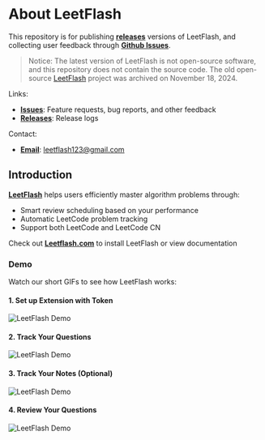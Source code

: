 # About LeetFlash

This repository is for publishing [__releases__](https://github.com/q815101630/about-leetflash/releases) versions of LeetFlash, and collecting user feedback through [__Github Issues__](https://github.com/q815101630/about-leetflash/issues).

> Notice: The latest version of LeetFlash is not open-source software, and this repository does not contain the source code. The old open-source [LeetFlash](https://github.com/q815101630/LeetFlash) project was archived on November 18, 2024.

Links:

- [**Issues**](https://github.com/q815101630/about-leetflash/issues): Feature requests, bug reports, and other feedback
- [**Releases**](https://github.com/q815101630/about-leetflash/releases): Release logs

Contact:

- [**Email**](mailto:leetflash123@gmail.com): leetflash123@gmail.com

## Introduction

[**LeetFlash**](https://www.leetflash.com/) helps users efficiently master algorithm problems through:

- Smart review scheduling based on your performance
- Automatic LeetCode problem tracking
- Support both LeetCode and LeetCode CN

Check out [**Leetflash.com**](https://www.leetflash.com/) to install LeetFlash or view documentation

### Demo

Watch our short GIFs to see how LeetFlash works:

#### 1. Set up Extension with Token

![LeetFlash Demo](./demo/tokenSetting.gif)

#### 2. Track Your Questions

![LeetFlash Demo](./demo/captureQuestion.gif)

#### 3. Track Your Notes (Optional)

![LeetFlash Demo](./demo/captureNote.gif)

#### 4. Review Your Questions

![LeetFlash Demo](./demo/reviewQuestion.gif)

